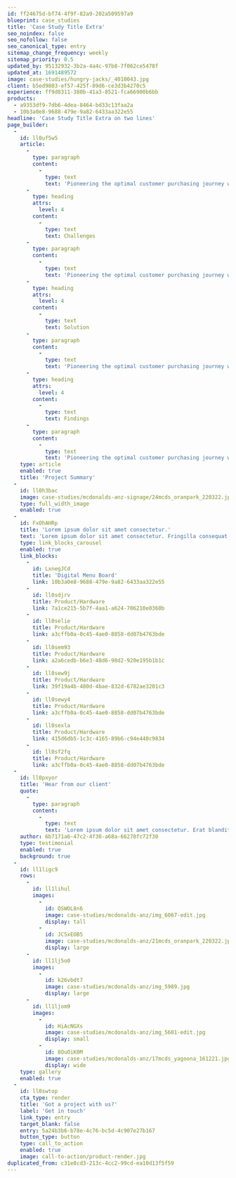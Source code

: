 ```yaml
---
id: ff24675d-bf74-4f9f-82a9-202a509597a9
blueprint: case_studies
title: 'Case Study Title Extra'
seo_noindex: false
seo_nofollow: false
seo_canonical_type: entry
sitemap_change_frequency: weekly
sitemap_priority: 0.5
updated_by: 95132932-3b2a-4a4c-97b8-7f062ce5478f
updated_at: 1691489572
image: case-studies/hungry-jacks/_4010043.jpg
client: b5ed9803-ef57-425f-89d6-ce3d3b4270c5
experience: ff9d8311-380b-41a3-8521-fca66900b6bb
products:
  - a9353df9-7db6-4dea-8464-bd33c13faa2a
  - 10b3a0e8-9688-479e-9a82-6433aa322e55
headline: 'Case Study Title Extra on two lines'
page_builder:
  -
    id: ll0uf5w5
    article:
      -
        type: paragraph
        content:
          -
            type: text
            text: 'Pioneering the optimal customer purchasing journey with McDonald’s Drive Thru rollout. Coates Group’s installation of digital Drive Thru targets improving order accuracy, speed and increasing sales. The innovative customer journey successfully provides convenience and efficiency to all store locations across Australia and New Zealand. Ordering for your customers haven’t been easier, now completed in the comfort of their own vehicle.'
      -
        type: heading
        attrs:
          level: 4
        content:
          -
            type: text
            text: Challenges
      -
        type: paragraph
        content:
          -
            type: text
            text: 'Pioneering the optimal customer purchasing journey with McDonald’s Drive Thru rollout. Coates Group’s installation of digital Drive Thru targets improving order accuracy, speed and increasing sales. The innovative customer journey successfully provides convenience and efficiency to all store locations across Australia and New Zealand. Ordering for your customers haven’t been easier, now completed in the comfort of their own vehicle.'
      -
        type: heading
        attrs:
          level: 4
        content:
          -
            type: text
            text: Solution
      -
        type: paragraph
        content:
          -
            type: text
            text: 'Pioneering the optimal customer purchasing journey with McDonald’s Drive Thru rollout. Coates Group’s installation of digital Drive Thru targets improving order accuracy, speed and increasing sales. The innovative customer journey successfully provides convenience and efficiency to all store locations across Australia and New Zealand. Ordering for your customers haven’t been easier, now completed in the comfort of their own vehicle.'
      -
        type: heading
        attrs:
          level: 4
        content:
          -
            type: text
            text: Findings
      -
        type: paragraph
        content:
          -
            type: text
            text: 'Pioneering the optimal customer purchasing journey with McDonald’s Drive Thru rollout. Coates Group’s installation of digital Drive Thru targets improving order accuracy, speed and increasing sales. The innovative customer journey successfully provides convenience and efficiency to all store locations across Australia and New Zealand. Ordering for your customers haven’t been easier, now completed in the comfort of their own vehicle.'
    type: article
    enabled: true
    title: 'Project Summary'
  -
    id: ll0h3bac
    image: case-studies/mcdonalds-anz-signage/24mcds_oranpark_220322.jpg
    type: full_width_image
    enabled: true
  -
    id: FxOhAHRp
    title: 'Lorem ipsum dolor sit amet consectetur.'
    text: 'Lorem ipsum dolor sit amet consectetur. Fringilla consequat magna pellentesque scelerisque nunc nunc pellentesque neque. Cras lectus fermentum elit sit diam. Habitant a id quis et urna scelerisque. Mauris faucibus tellus mi et enim aliquet.'
    type: link_blocks_carousel
    enabled: true
    link_blocks:
      -
        id: LxnegJCd
        title: 'Digital Menu Board'
        link: 10b3a0e8-9688-479e-9a82-6433aa322e55
      -
        id: ll0sdjrv
        title: Product/Hardware
        link: 7a1ce215-5b7f-4aa1-a624-706210e0360b
      -
        id: ll0selie
        title: Product/Hardware
        link: a3cffb0a-0c45-4ae0-8858-dd07b4763bde
      -
        id: ll0sem93
        title: Product/Hardware
        link: a2a6cedb-b6e3-48d6-98d2-920e195b1b1c
      -
        id: ll0sew9j
        title: Product/Hardware
        link: 39f19a4b-480d-4bae-832d-6782ae3201c3
      -
        id: ll0sewy4
        title: Product/Hardware
        link: a3cffb0a-0c45-4ae0-8858-dd07b4763bde
      -
        id: ll0sexla
        title: Product/Hardware
        link: 415d6db5-1c3c-4165-89b6-c94e440c9834
      -
        id: ll0sf2fq
        title: Product/Hardware
        link: a3cffb0a-0c45-4ae0-8858-dd07b4763bde
  -
    id: ll0pxyor
    title: 'Hear from our client'
    quote:
      -
        type: paragraph
        content:
          -
            type: text
            text: 'Lorem ipsum dolor sit amet consectetur. Erat blandit ultricies pharetra semper eget consequat. Sollicitudin id neque quam sed diam. Amet tortor cursus amet ullamcorper et massa consequat ornare vulputate. Sit quis venenatis tempor est mi adipiscing nec. Aliquam vel sit interdum ut cursus et sit lacus nunc.'
    author: 6b7171a6-47c2-4f30-a68a-66270fc72f30
    type: testimonial
    enabled: true
    background: true
  -
    id: ll1ligc9
    rows:
      -
        id: ll1lihul
        images:
          -
            id: QSWOL8n6
            image: case-studies/mcdonalds-anz/img_6067-edit.jpg
            display: tall
          -
            id: JC5xEOB5
            image: case-studies/mcdonalds-anz/21mcds_oranpark_220322.jpg
            display: large
      -
        id: ll1lj5o0
        images:
          -
            id: k26vbdt7
            image: case-studies/mcdonalds-anz/img_5989.jpg
            display: large
      -
        id: ll1ljom9
        images:
          -
            id: HiAcNGXs
            image: case-studies/mcdonalds-anz/img_5601-edit.jpg
            display: small
          -
            id: 8OuOiK0M
            image: case-studies/mcdonalds-anz/17mcds_yagoona_161221.jpg
            display: wide
    type: gallery
    enabled: true
  -
    id: ll0swtop
    cta_type: render
    title: 'Got a project with us?'
    label: 'Get in touch'
    link_type: entry
    target_blank: false
    entry: 5a24b3b6-b78e-4c76-bc5d-4c907e27b167
    button_type: button
    type: call_to_action
    enabled: true
    image: call-to-action/product-render.jpg
duplicated_from: c31e8cd3-213c-4cc2-99cd-ea10d13f5f59
---
```

